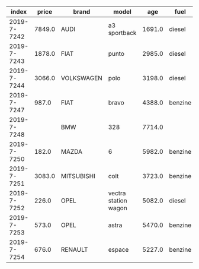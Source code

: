 index|price|brand|model|age|fuel|odometer|days_since_inspection_invalid|age_at_import|body_type|displacement|number_of_cylinders|power|weight|registration_tax|sale_price|number_of_seats|number_of_doors|color|fwd|top_speed|length|height|width|number_of_gears|energy_label
-----|-----|-----|-----|-----|-----|-----|-----|-----|-----|-----|-----|-----|-----|-----|-----|-----|-----|-----|-----|-----|-----|-----|-----|-----|-----
2019-7-7242|7849.0|AUDI|a3 sportback|1691.0|diesel|140930.0|-284.0|1502.0|hatchback|1598.0|4.0|81.0|1215.0|454.0|33417.0|5|4|GRIJS|False|200.0|4425.0|1477.0|1785.0|6.0|C
2019-7-7243|1878.0|FIAT|punto|2985.0|diesel|188744.0|-25.0|0.0|mpv|1248.0|4.0|62.0|1120.0||17925.0|5|4|ZWART|False|172.0|4065.0|1490.0|1687.0|5.0|D
2019-7-7244|3066.0|VOLKSWAGEN|polo|3198.0|diesel|258754.0|-201.0|0.0|hatchback|1598.0|4.0|66.0|1065.0|4345.0|22955.0|5|-1|ZWART|False|180.0|4064.0|1488.0|1682.0|5.0|D
2019-7-7247|987.0|FIAT|bravo|4388.0|benzine|213839.0|-110.0|0.0|mpv|1368.0|4|66.0|1180.0|3992.0||-1|-1|GRIJS|||4340.0||||
2019-7-7248||BMW|328|7714.0||348690.0|||||-1|||||-1|-1||||||||
2019-7-7250|182.0|MAZDA|6|5982.0|benzine|278780.0|-31.0|0.0|stationwagen|1999.0|4.0|104.0|1310.0|6653.0||5|4|GRIJS|False|202.0|4700.0|1480.0|1780.0|5.0|G
2019-7-7251|3083.0|MITSUBISHI|colt|3723.0|benzine|29958.0|801.0|0.0|stationwagen|1332.0|4.0|70.0|950.0|1761.0||5|4|GRIJS|False|180.0|3940.0|1550.0|1695.0|5.0|D
2019-7-7252|226.0|OPEL|vectra station wagon|5082.0|diesel|336047.0|200.0|0.0|stationwagen|1910.0|4.0|88.0|1505.0|9472.0|33593.0|5|4|ZWART|False|195.0|4822.0|1500.0|1798.0|6.0|G
2019-7-7253|573.0|OPEL|astra|5470.0|benzine|193329.0|320.0|0.0|hatchback|1796.0|4.0|92.0|1178.0|4856.0||5|4|ZWART|False|198.0|4249.0|1460.0|1753.0|5.0|G
2019-7-7254|676.0|RENAULT|espace|5227.0|benzine|259053.0|107.0|0.0|mpv|3498.0|6.0|177.0|1835.0|15009.0||7|4|ZWART|False|225.0|4861.0|1819.0|1894.0|5.0|G
